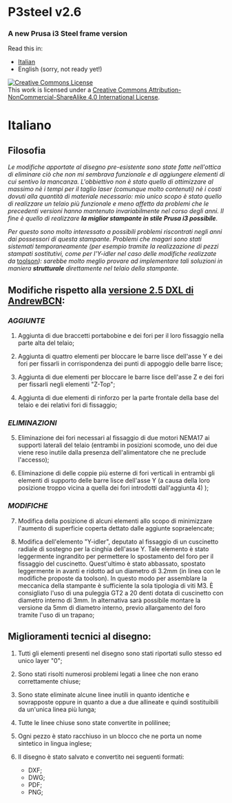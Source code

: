 # P3steel v2.6
### A new Prusa i3 Steel frame version


Read this in:
- [Italian](https://github.com/iosonopersia/p3steel-v2-6/blob/master/README.md#italiano)
- English (sorry, not ready yet!)

<a rel="license" href="http://creativecommons.org/licenses/by-nc-sa/4.0/"><img alt="Creative Commons License" style="border-width:0" src="https://i.creativecommons.org/l/by-nc-sa/4.0/88x31.png" /></a><br />This work is licensed under a <a rel="license" href="http://creativecommons.org/licenses/by-nc-sa/4.0/">Creative Commons Attribution-NonCommercial-ShareAlike 4.0 International License</a>.

# Italiano

## Filosofia
_Le modifiche apportate al disegno pre-esistente sono state fatte nell'ottica di eliminare ciò che non mi sembrava funzionale e di aggiungere elementi di cui sentivo la mancanza. L'obbiettivo non è stato quello di ottimizzare al massimo nè i tempi per il taglio laser (comunque molto contenuti) nè i costi dovuti alla quantità di materiale necessario: mio unico scopo è stato quello di realizzare un telaio più funzionale e meno affetto da problemi che le precedenti versioni hanno mantenuto invariabilmente nel corso degli anni. Il fine è quello di realizzare **la miglior stampante in stile Prusa i3 possibile**._

_Per questo sono molto interessato a possibili problemi riscontrati negli anni dai possessori di questa stampante. Problemi che magari sono stati sistemati temporaneamente (per esempio tramite la realizzazione di pezzi stampati sostitutivi, come per l'Y-idler nel caso delle modifiche realizzate da_ [toolson](http://www.thingiverse.com/thing:1031144)_): sarebbe molto meglio provare ad implementare tali soluzioni in maniera **strutturale** direttamente nel telaio della stampante._

## Modifiche rispetto alla [versione 2.5 DXL di AndrewBCN](http://reprap.org/wiki/P3Steel#Frame_versions):

### **_AGGIUNTE_**

1. Aggiunta di due braccetti portabobine e dei fori per il loro fissaggio
 nella parte alta del telaio;

2. Aggiunta di quattro elementi per bloccare le barre lisce dell'asse Y
 e dei fori per fissarli in corrispondenza dei punti di appoggio delle barre lisce;

3. Aggiunta di due elementi per bloccare le barre lisce dell'asse Z
 e dei fori per fissarli negli elementi "Z-Top";

4. Aggiunta di due elementi di rinforzo per la parte frontale della base
 del telaio e dei relativi fori di fissaggio;
 
### **_ELIMINAZIONI_**

5. Eliminazione dei fori necessari al fissaggio di due motori NEMA17 ai
 supporti laterali del telaio (entrambi in posizioni scomode, uno dei due
 viene reso inutile dalla presenza dell'alimentatore che ne preclude l'accesso);

6. Eliminazione di delle coppie più esterne di fori verticali in entrambi gli elementi
 di supporto delle barre lisce dell'asse Y (a causa della loro posizione troppo
 vicina a quella dei fori introdotti dall'aggiunta 4) );

### **_MODIFICHE_**

7. Modifica della posizione di alcuni elementi allo scopo di minimizzare l'aumento
 di superficie coperta dettato dalle aggiunte sopraelencate;

8. Modifica dell'elemento "Y-idler", deputato al fissaggio di un cuscinetto radiale
 di sostegno per la cinghia dell'asse Y. Tale elemento è stato leggermente ingrandito
 per permettere lo spostamento del foro per il fissaggio del cuscinetto. Quest'ultimo
 è stato abbassato, spostato leggermente in avanti e ridotto ad un diametro di 3.2mm
 (in linea con le modifiche proposte da toolson). In questo modo per assemblare la
 meccanica della stampante è sufficiente la sola tipologia di viti M3. È consigliato
 l'uso di una puleggia GT2 a 20 denti dotata di cuscinetto con diametro interno di
 3mm. In alternativa sarà possibile montare la versione da 5mm di diametro interno,
 previo allargamento del foro tramite l'uso di un trapano;


## Miglioramenti tecnici al disegno:

1. Tutti gli elementi presenti nel disegno sono stati riportati sullo stesso ed
 unico layer "0";

2. Sono stati risolti numerosi problemi legati a linee che non erano correttamente
 chiuse;

3. Sono state eliminate alcune linee inutili in quanto identiche e sovrapposte
 oppure in quanto a due a due allineate e quindi sostituibili da un'unica
 linea più lunga;

4. Tutte le linee chiuse sono state convertite in polilinee;

5. Ogni pezzo è stato racchiuso in un blocco che ne porta un nome sintetico in
 lingua inglese;

6. Il disegno è stato salvato e convertito nei seguenti formati:
    - DXF;
    - DWG;
    - PDF;
    - PNG;
